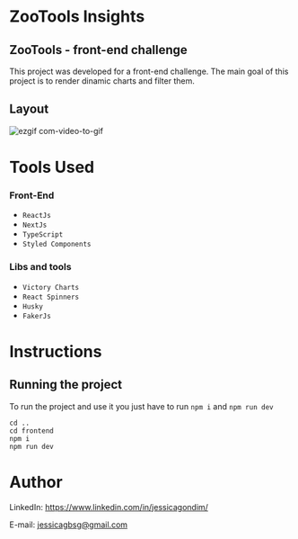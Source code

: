 # ZooTools Insights
 
## ZooTools - front-end challenge

This project was developed for a front-end challenge. The main goal of this project is to render dinamic charts and filter them.


## Layout

![ezgif com-video-to-gif](https://github.com/jessicagbsg/challenge-front-end/assets/98706386/b8b61bb2-f5da-4920-9279-7a29506a2acb)


# Tools Used

### Front-End
* ``ReactJs``
* ``NextJs``
* ``TypeScript`` 
* ``Styled Components``

### Libs and tools
* ``Victory Charts`` 
* ``React Spinners``
* ``Husky``
* ``FakerJs``

# Instructions

## Running the project

To run the project and use it you just have to run `npm i` and `npm run dev` 

```
cd ..
cd frontend
npm i
npm run dev
```


# Author
LinkedIn:
https://www.linkedin.com/in/jessicagondim/

E-mail:
jessicagbsg@gmail.com
